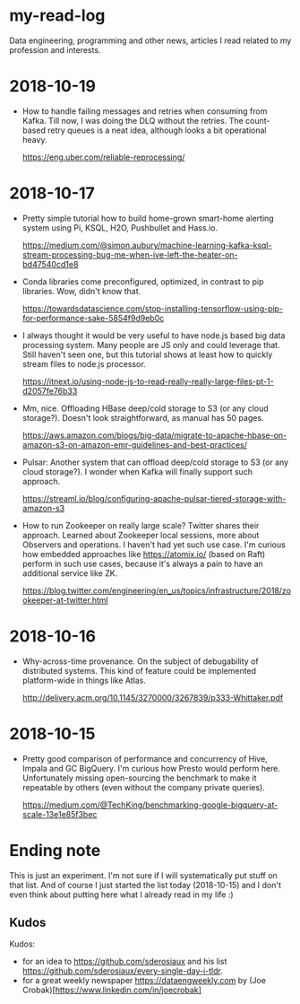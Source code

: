 # my-read-log
Data engineering, programming and other news, articles I read related to my profession and interests. 

# 2018-10-19
* How to  handle failing messages and retries when consuming from Kafka. Till now, I was doing the DLQ without the retries. The count-based retry queues is a neat idea, although looks a bit operational heavy.

  https://eng.uber.com/reliable-reprocessing/
  
# 2018-10-17
* Pretty simple tutorial how to build home-grown smart-home alerting system using Pi, KSQL, H2O, Pushbullet and Hass.io.
  
  https://medium.com/@simon.aubury/machine-learning-kafka-ksql-stream-processing-bug-me-when-ive-left-the-heater-on-bd47540cd1e8
  
* Conda libraries come preconfigured, optimized, in contrast to pip libraries. Wow, didn't know that.

  https://towardsdatascience.com/stop-installing-tensorflow-using-pip-for-performance-sake-5854f9d9eb0c
  
  
* I always thought it would be very useful to have node.js based big data processing system. Many people are JS only and could leverage that. Still haven't seen one, but this tutorial shows at least how to quickly stream files to node.js processor.

  https://itnext.io/using-node-js-to-read-really-really-large-files-pt-1-d2057fe76b33
  
* Mm, nice. Offloading HBase deep/cold storage to S3 (or any cloud storage?). Doesn't look straightforward, as manual has 50 pages.

  https://aws.amazon.com/blogs/big-data/migrate-to-apache-hbase-on-amazon-s3-on-amazon-emr-guidelines-and-best-practices/
  
* Pulsar: Another system that can offload deep/cold storage to S3 (or any cloud storage?). I wonder when Kafka will finally support such approach.

  https://streaml.io/blog/configuring-apache-pulsar-tiered-storage-with-amazon-s3
  
* How to run Zookeeper on really large scale? Twitter shares their approach. Learned about Zookeeper local sessions, more about Observers and operations. I haven't had yet such use case. I'm curious how embedded approaches like https://atomix.io/ (based on Raft) perform in such use cases, because it's always a pain to have an additional service like ZK.

  https://blog.twitter.com/engineering/en_us/topics/infrastructure/2018/zookeeper-at-twitter.html

# 2018-10-16
* Why-across-time provenance. On the subject of debugability of distributed systems. This kind of feature could be implemented platform-wide in things like Atlas.

  http://delivery.acm.org/10.1145/3270000/3267839/p333-Whittaker.pdf
# 2018-10-15

* Pretty good comparison of performance and concurrency of Hive, Impala and GC BigQuery. I'm curious how Presto would perform here. Unfortunately missing open-sourcing the benchmark to make it repeatable by others (even without the company private queries).

  https://medium.com/@TechKing/benchmarking-google-bigquery-at-scale-13e1e85f3bec



# Ending note
This is just an experiment. I'm not sure if I will systematically put stuff on that list. 
And of course I just started the list today (2018-10-15) and I don't even think about putting here what I already read in my life :) 


## Kudos
Kudos:
* for an idea to https://github.com/sderosiaux and his list https://github.com/sderosiaux/every-single-day-i-tldr. 
* for a great weekly newspaper https://dataengweekly.com by (Joe Crobak)[https://www.linkedin.com/in/joecrobak]
